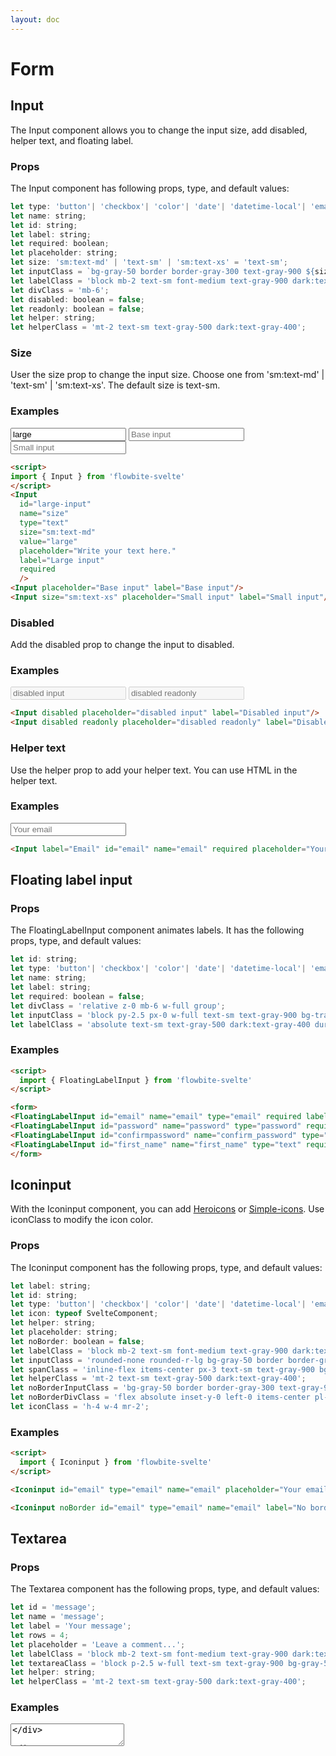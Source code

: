 ```yaml
---
layout: doc
---
```


<script>
import { Input, Iconinput, FloatingLabelInput, Toggle, Textarea, Select, Fileupload, Radio, SingleCheckbox, Checkbox } from '$lib/index'
import { AtSymbolIconSolid , MailIconOutline } from '@codewithshin/svelte-heroicons'
let props = {
  name: 'toggle-example',
  id: 'toggle-example',
  label: 'Toggle me',
  checked: false,
  disabled: false
};
let props2 = {
  name: 'toggle-example-checked',
  id: 'toggle-example-checked',
  label: 'Toggle me (checked)',
  checked: true,
  disabled: false
};
let props3 = {
  name: 'toggle-example-disabled',
  id: 'toggle-example-disabled',
  label: 'Toggle me (disabled)',
  checked: false,
  disabled: true
};
let textareaprops = {
  id: 'message',
  name: 'message',
  label: 'Your message',
  rows: 4,
  placeholder: 'Leave a comment...',
};

let selectprops = {
  id : 'countries',
	name : 'country',
	label : 'Select your country',
}
let fileuploadprops = {
  id : 'user_avatar',
	label : 'Upload file'
}
let fileuploadprops2 = {
  id : 'user_avatar',
  label : 'Upload file',
  helper : 'A profile picture is useful to confirm your are logged into your account'
}
let radiooptions = [
  {
    id: 'country-option-1',
    value: 'USA',
    checked: true,
    label: 'United States'
  },
  {
    id: 'country-option-2',
    label: 'Germany',
    value: 'Germany'
  },
  {
    id: 'country-option-3',
    label: 'Spain (disabled)',
    value: 'Spain',
    disabled: true
  }
];

let radioname='countries'

let legend = 'Checkbox variants';
let checkboxOptions= [
  {
    id: 'checkbox-1',
    checked: true,
    label:
      'I agree to the <a href="#" class="text-blue-600 hover:underline dark:text-blue-500">terms and conditions</a>'
  },
  {
    id: 'checkbox-2',
    label: 'I want to get promotional offers'
  },
  {
    id: 'checkbox-3',
    label: 'Eligible for international shipping (disabled)',
    disabled: true
  },
  {
    id: 'checkbox-4',
    label: 'Free shipping via Flowbite',
    helper:
      "For orders shipped from Flowbite from <span class='font-medium'>€ 25</span> in books or <span>€ 29</span> on other categories</span>"
  }
]

</script>

<h1 class="text-3xl w-full dark:text-white py-4">Form</h1>

<h2 class="text-2xl w-full dark:text-white py-4">Input</h2>

<p class="dark:text-white py-4 text-lg">The Input component allows you to change the input size, add disabled, helper text, and floating label.</p>

<h3 class="text-xl w-full dark:text-white py-4">Props</h3>

<p class="dark:text-white py-4 text-lg">The Input component has following props, type, and default values:</p>

```js
let type: 'button'| 'checkbox'| 'color'| 'date'| 'datetime-local'| 'email'| 'file'| 'hidden'| 'image'| 'month'| 'number'| 'password'| 'radio'| 'range'| 'reset'| 'search'| 'submit'| 'tel'| 'text'| 'time'| 'url'| 'week';
let name: string;
let id: string;
let label: string;
let required: boolean;
let placeholder: string;
let size: 'sm:text-md' | 'text-sm' | 'sm:text-xs' = 'text-sm';
let inputClass = `bg-gray-50 border border-gray-300 text-gray-900 ${size} rounded-lg focus:ring-blue-500 focus:border-blue-500 block w-full p-2.5 dark:bg-gray-700 dark:border-gray-600 dark:placeholder-gray-400 dark:text-white dark:focus:ring-blue-500 dark:focus:border-blue-500`;
let labelClass = 'block mb-2 text-sm font-medium text-gray-900 dark:text-gray-300';
let divClass = 'mb-6';
let disabled: boolean = false;
let readonly: boolean = false;
let helper: string;
let helperClass = 'mt-2 text-sm text-gray-500 dark:text-gray-400';
```

<h3 class="text-xl w-full dark:text-white py-8">Size</h3>

<p class="dark:text-white py-4 text-lg">User the size prop to change the input size. Choose one from 'sm:text-md' | 'text-sm' | 'sm:text-xs'. The default size is text-sm.</p>

<h3 class="text-xl w-full dark:text-white py-4">Examples</h3>

<div class="rounded-xl w-full my-4 mx-auto bg-gradient-to-r bg-white dark:bg-gray-900 border border-gray-200 dark:border-gray-700 p-2 sm:p-6">
<Input
  id="large-input"
  name="size"
  type="text"
  size="sm:text-md"
  value="large"
  placeholder="Write your text here."
  label="Large input"
  required
  />
<Input placeholder="Base input" label="Base input"/>
<Input size="sm:text-xs" placeholder="Small input" label="Small input"/>
</div>

```html
<script>
import { Input } from 'flowbite-svelte'
</script>
<Input
  id="large-input"
  name="size"
  type="text"
  size="sm:text-md"
  value="large"
  placeholder="Write your text here."
  label="Large input"
  required
  />
<Input placeholder="Base input" label="Base input"/>
<Input size="sm:text-xs" placeholder="Small input" label="Small input"/>
```

<h3 class="text-xl w-full dark:text-white py-8">Disabled</h3>

<p class="dark:text-white py-4 text-lg">Add the disabled prop to change the input to disabled.</p>

<h3 class="text-xl w-full dark:text-white py-4">Examples</h3>

<div class="rounded-xl w-full my-4 mx-auto bg-gradient-to-r bg-white dark:bg-gray-900 border border-gray-200 dark:border-gray-700 p-2 sm:p-6">
<Input disabled placeholder="disabled input" label="Disabled input"/>
<Input disabled readonly placeholder="disabled readonly" label="Disabled readonly input"/>
</div>

```html
<Input disabled placeholder="disabled input" label="Disabled input"/>
<Input disabled readonly placeholder="disabled readonly" label="Disabled readonly input"/>
```

<h3 class="text-xl w-full dark:text-white py-8">Helper text</h3>

<p class="dark:text-white py-4 text-lg">Use the helper prop to add your helper text. You can use HTML in the helper text.</p>

<h3 class="text-xl w-full dark:text-white py-4">Examples</h3>

<div class="rounded-xl w-full my-4 mx-auto bg-gradient-to-r bg-white dark:bg-gray-900 border border-gray-200 dark:border-gray-700 p-2 sm:p-6">
<Input label="Email" id="email" name="email" required placeholder="Your email" helper="You can add helper text in <b>HTML</b>."/>
</div>

```html
<Input label="Email" id="email" name="email" required placeholder="Your email" helper="You can add helper text in <b>HTML</b>."/>
```

<h2 class="text-2xl w-full dark:text-white py-8">Floating label input</h2>

<h3 class="text-xl w-full dark:text-white py-4">Props</h3>

<p class="dark:text-white py-4 text-lg">The FloatingLabelInput component animates labels. It has the following props, type, and default values:</p>

```js
let id: string;
let type: 'button'| 'checkbox'| 'color'| 'date'| 'datetime-local'| 'email'| 'file'| 'hidden'| 'image'| 'month'| 'number'| 'password'| 'radio'| 'range'| 'reset'| 'search'| 'submit'| 'tel'| 'text'| 'time'| 'url'| 'week';
let name: string;
let label: string;
let required: boolean = false;
let divClass = 'relative z-0 mb-6 w-full group';
let inputClass = 'block py-2.5 px-0 w-full text-sm text-gray-900 bg-transparent border-0 border-b-2 border-gray-300 appearance-none dark:text-white dark:border-gray-600 dark:focus:border-blue-500 focus:outline-none focus:ring-0 focus:border-blue-600 peer';
let labelClass = 'absolute text-sm text-gray-500 dark:text-gray-400 duration-300 transform -translate-y-6 scale-75 top-3 -z-10 origin-[0] peer-focus:left-0 peer-focus:text-blue-600 peer-focus:dark:text-blue-500 peer-placeholder-shown:scale-100 peer-placeholder-shown:translate-y-0 peer-focus:scale-75 peer-focus:-translate-y-6';
```

<h3 class="text-xl w-full dark:text-white py-4">Examples</h3>

<div class="rounded-xl w-full my-4 mx-auto bg-gradient-to-r bg-white dark:bg-gray-900 border border-gray-200 dark:border-gray-700 p-2 sm:p-6">
<form>
<FloatingLabelInput id="email" name="email" type="email" required label="Email"/>
<FloatingLabelInput id="password" name="password" type="password" required label="Password" />
<FloatingLabelInput id="confirmpassword" name="confirm_password" type="password" required label="Confirm password" />
<FloatingLabelInput id="first_name" name="first_name" type="text" required label="First name" />
</form>
</div>

```html
<script>
  import { FloatingLabelInput } from 'flowbite-svelte'
</script>

<form> 
<FloatingLabelInput id="email" name="email" type="email" required label="Email"/>
<FloatingLabelInput id="password" name="password" type="password" required label="Password" />
<FloatingLabelInput id="confirmpassword" name="confirm_password" type="password" required label="Confirm password" />
<FloatingLabelInput id="first_name" name="first_name" type="text" required label="First name" />
</form>
```

<h2 class="text-2xl w-full dark:text-white py-8">Iconinput</h2>

<p class="dark:text-white py-4 text-lg">With the Iconinput component, you can add <a href="https://flowbite-svelte.vercel.app/icons/heroicons">Heroicons</a> or <a href="https://flowbite-svelte.vercel.app/icons/simple-icons">Simple-icons</a>. Use iconClass to modify the icon color.</p> 

<h3 class="text-xl w-full dark:text-white py-4">Props</h3>

<p class="dark:text-white py-4 text-lg">The Iconinput component has the following props, type, and default values:</p>

```js
let label: string;
let id: string;
let type: 'button'| 'checkbox'| 'color'| 'date'| 'datetime-local'| 'email'| 'file'| 'hidden'| 'image'| 'month'| 'number'| 'password'| 'radio'| 'range'| 'reset'| 'search'| 'submit'| 'tel'| 'text'| 'time'| 'url'| 'week';
let icon: typeof SvelteComponent;
let helper: string;
let placeholder: string;
let noBorder: boolean = false;
let labelClass = 'block mb-2 text-sm font-medium text-gray-900 dark:text-gray-300';
let inputClass = 'rounded-none rounded-r-lg bg-gray-50 border border-gray-300 text-gray-900 focus:ring-blue-500 focus:border-blue-500 block flex-1 min-w-0 w-full text-sm border-gray-300 p-2.5  dark:bg-gray-700 dark:border-gray-600 dark:placeholder-gray-400 dark:text-white dark:focus:ring-blue-500 dark:focus:border-blue-500';
let spanClass = 'inline-flex items-center px-3 text-sm text-gray-900 bg-gray-200 rounded-l-md border border-r-0 border-gray-300 dark:bg-gray-600 dark:text-gray-400 dark:border-gray-600';
let helperClass = 'mt-2 text-sm text-gray-500 dark:text-gray-400';
let noBorderInputClass = 'bg-gray-50 border border-gray-300 text-gray-900 text-sm rounded-lg focus:ring-blue-500 focus:border-blue-500 block w-full pl-10 p-2.5  dark:bg-gray-700 dark:border-gray-600 dark:placeholder-gray-400 dark:text-white dark:focus:ring-blue-500 dark:focus:border-blue-500';
let noBorderDivClass = 'flex absolute inset-y-0 left-0 items-center pl-3 pointer-events-none';
let iconClass = 'h-4 w-4 mr-2';
```

<h3 class="text-xl w-full dark:text-white py-4">Examples</h3>

<div class="rounded-xl w-full my-4 mx-auto bg-gradient-to-r bg-white dark:bg-gray-900 border border-gray-200 dark:border-gray-700 p-2 sm:p-6">
<Iconinput id="email" type="email" name="email" placeholder="Your email" label="Border" icon={AtSymbolIconSolid} iconClass="h-4 w-4 mr-2 text-blue-500"/>
<div class="py-4">
<Iconinput noBorder id="email" type="email" name="email" label="No border" icon={MailIconOutline} iconClass="h-4 w-4 mr-2 text-blue-500"/>
</div>
</div>

```html
<script>
  import { Iconinput } from 'flowbite-svelte'
</script>

<Iconinput id="email" type="email" name="email" placeholder="Your email" label="Border" icon={AtSymbolIconSolid} iconClass="h-4 w-4 mr-2 text-blue-500"/>

<Iconinput noBorder id="email" type="email" name="email" label="No border" icon={MailIconOutline} iconClass="h-4 w-4 mr-2 text-blue-500"/>
```

<h2 class="text-2xl w-full dark:text-white py-8">Textarea</h2>

<h3 class="text-xl w-full dark:text-white py-4">Props</h3>

<p class="dark:text-white py-4 text-lg">The Textarea component has the following props, type, and default values:</p>

```js
let id = 'message';
let name = 'message';
let label = 'Your message';
let rows = 4;
let placeholder = 'Leave a comment...';
let labelClass = 'block mb-2 text-sm font-medium text-gray-900 dark:text-gray-400';
let textareaClass = 'block p-2.5 w-full text-sm text-gray-900 bg-gray-50 rounded-lg border border-gray-300 focus:ring-blue-500 focus:border-blue-500 dark:bg-gray-700 dark:border-gray-600 dark:placeholder-gray-400 dark:text-white dark:focus:ring-blue-500 dark:focus:border-blue-500';
let helper: string;
let helperClass = 'mt-2 text-sm text-gray-500 dark:text-gray-400';
```

<h3 class="text-xl w-full dark:text-white py-4">Examples</h3>

<div class="rounded-xl w-full my-4 mx-auto bg-gradient-to-r bg-white dark:bg-gray-900 border border-gray-200 dark:border-gray-700 p-2 sm:p-6">
<Textarea {...textareaprops} />
</div>

```html
<script>
import { Textarea } from 'flowbite-svelte'
let textareaprops = {
  id: 'message',
  name: 'message',
  label: 'Your message',
  rows: 4,
  placeholder: 'Leave a comment...',
};
</script>

<Textarea {...textareaprops} />
```

<h2 class="text-2xl w-full dark:text-white py-8">Select input</h2>

<h3 class="text-xl w-full dark:text-white py-4">Props</h3>

<p class="dark:text-white py-4 text-lg">The Select component has the following props, type, and default values:</p>

```js
let id = 'countries';
let name = 'country';
let label = 'Select your country';
let labelClass = 'block mb-2 text-sm font-medium text-gray-900 dark:text-gray-400';
let selectClass = 'bg-gray-50 border border-gray-300 text-gray-900 text-sm rounded-lg focus:ring-blue-500 focus:border-blue-500 block w-full p-2.5 dark:bg-gray-700 dark:border-gray-600 dark:placeholder-gray-400 dark:text-white dark:focus:ring-blue-500 dark:focus:border-blue-500';
```

<h3 class="text-xl w-full dark:text-white py-4">Examples</h3>

<div class="rounded-xl w-full my-4 mx-auto bg-gradient-to-r bg-white dark:bg-gray-900 border border-gray-200 dark:border-gray-700 p-2 sm:p-6">
<Select {...selectprops}>
  <option value="us">United States</option>
  <option value="ca">Canada</option>
  <option value="fr">France</option>
</Select>
</div>

```html
<script>
import { Select} from 'flowbite-svelte'

let selectprops = {
  id : 'countries',
	name : 'country',
	label : 'Select your country',
}
</script>

<Select {...selectprops}>
  <option>United States</option>
  <option>Canada</option>
  <option>France</option>
</Select>
```

<h2 class="text-2xl w-full dark:text-white py-8">Checkbox</h2>

<h3 class="text-xl w-full dark:text-white py-4">Props</h3>

<p class="dark:text-white py-4 text-lg">The Checkbox component has the following props, type, and default values:</p>

```js
let legend = 'Checkbox variants';
let divClass = 'flex items-center mb-4';
let inputClass = 'w-4 h-4 text-blue-600 bg-gray-100 rounded border-gray-300 focus:ring-blue-500 dark:focus:ring-blue-600 dark:ring-offset-gray-800 focus:ring-2 dark:bg-gray-700 dark:border-gray-600';
let labelClass = 'ml-3 text-sm font-medium text-gray-900 dark:text-gray-300';
let helperLabelClass = 'font-medium text-gray-900 dark:text-gray-300';
let options: {
  id: string;
  label: string;
  checked?: boolean;
  disabled?: boolean;
  helper?: string;
}[];
```

<h3 class="text-xl w-full dark:text-white py-4">Examples</h3>

<div class="rounded-xl w-full my-4 mx-auto bg-gradient-to-r bg-white dark:bg-gray-900 border border-gray-200 dark:border-gray-700 p-2 sm:p-6">
<Checkbox options={checkboxOptions} {legend} />
</div>

```html
<script>
import { Checkbox } from 'flowbite-svelte'

let legend = 'Checkbox variants';
let checkboxOptions= [
  {
    id: 'checkbox-1',
    checked: true,
    label:
      'I agree to the <a href="#" class="text-blue-600 hover:underline dark:text-blue-500">terms and conditions</a>'
  },
  {
    id: 'checkbox-2',
    label: 'I want to get promotional offers'
  },
  {
    id: 'checkbox-3',
    label: 'Eligible for international shipping (disabled)',
    disabled: true
  },
  {
    id: 'checkbox-4',
    label: 'Free shipping via Flowbite',
    helper:
      "For orders shipped from Flowbite from <span class='font-medium'>€ 25</span> in books or <span>€ 29</span> on other categories</span>"
  }
]
</script>

<Checkbox options={checkboxOptions} {legend} />
```

<h2 class="text-2xl w-full dark:text-white py-8">Single checkobx</h2>

<h3 class="text-xl w-full dark:text-white py-4">Props</h3>

<p class="dark:text-white py-4 text-lg">The Singlecheckbox component has the following props, type, and default values:</p>

```js
let id: string;
let required: boolean = true;
let label: string;
let name: string;
let inputClass = 'w-4 h-4 bg-gray-50 rounded border border-gray-300 focus:ring-3 focus:ring-blue-300 dark:bg-gray-700 dark:border-gray-600 dark:focus:ring-blue-600 dark:ring-offset-gray-800';
let labelClass = 'font-medium text-gray-900 dark:text-gray-300';
```

<h3 class="text-xl w-full dark:text-white py-4">Examples</h3>

<div class="rounded-xl w-full my-4 mx-auto bg-gradient-to-r bg-white dark:bg-gray-900 border border-gray-200 dark:border-gray-700 p-2 sm:p-6">
<SingleCheckbox name="rememberme" id="rememberme" required label="Remember me" />
</div>

```html
<SingleCheckbox name="rememberme" id="rememberme" required label="Remember me" />
```

<h2 class="text-2xl w-full dark:text-white py-8">Radio</h2>

<h3 class="text-xl w-full dark:text-white py-4">Props</h3>

<p class="dark:text-white py-4 text-lg">The Radio component has the following props, type, and default values:</p>

```js
let divClass = 'flex items-center mb-4';
let inputClass = 'w-4 h-4 border-gray-300 focus:ring-2 focus:ring-blue-300 dark:focus:ring-blue-600 dark:focus:bg-blue-600 dark:bg-gray-700 dark:border-gray-600';
let labelClass = 'block ml-2 text-sm font-medium text-gray-900 dark:text-gray-300';
let name = 'countries';
let options: {
  id: string;
  label: string;
  value: string;
  checked?: boolean;
  disabled?: boolean;
}[]
```

<h3 class="text-xl w-full dark:text-white py-4">Examples</h3>

<div class="rounded-xl w-full my-4 mx-auto bg-gradient-to-r bg-white dark:bg-gray-900 border border-gray-200 dark:border-gray-700 p-2 sm:p-6">
<Radio options={radiooptions} name={radioname}/>
</div>

```html
<script>
let radiooptions = [
		{
			id: 'country-option-1',
			value: 'USA',
			checked: true,
			label: 'United States'
		},
		{
			id: 'country-option-2',
			label: 'Germany',
			value: 'Germany'
		},
		{
			id: 'country-option-3',
			label: 'Spain (disabled)',
			value: 'Spain',
			disabled: true
		}
	];
let radioname='countries'
</script>

<Radio options={radiooptions} name={radioname}/>
```

<h2 class="text-2xl w-full dark:text-white py-8">File upload</h2>

<h3 class="text-xl w-full dark:text-white py-4">Props</h3>

<p class="dark:text-white py-4 text-lg">The Fileupload component has the following props, type, and default values:</p>

```js
let id = 'user_avatar';
let label = 'Upload file';
let labelClass = 'block mb-2 text-sm font-medium text-gray-900 dark:text-gray-300" for="user_avatar';
let inputClass = 'block w-full text-sm text-gray-900 bg-gray-50 rounded-lg border border-gray-300 cursor-pointer dark:text-gray-400 focus:outline-none focus:border-transparent dark:bg-gray-700 dark:border-gray-600 dark:placeholder-gray-400';
let divClass = 'mt-1 text-sm text-gray-500 dark:text-gray-300';
let helper: string;
```

<h3 class="text-xl w-full dark:text-white py-4">Examples</h3>

<div class="rounded-xl w-full my-4 mx-auto bg-gradient-to-r bg-white dark:bg-gray-900 border border-gray-200 dark:border-gray-700 p-2 sm:p-6">
<Fileupload {...fileuploadprops} />
<Fileupload {...fileuploadprops2} />
</div>

```html
<script>
import { Fileupload } from 'flowbite-svelte'

let fileuploadprops = {
  id : 'user_avatar',
  label : 'Upload file'
}

let fileuploadprops2 = {
  id : 'user_avatar',
  label : 'Upload file',
  helper : 'A profile picture is useful to confirm your are logged into your account'
}
</script>

<Fileupload {...fileuploadprops} />
<Fileupload {...fileuploadprops2} />
```

<h2 class="text-2xl w-full dark:text-white py-8">Toggle</h2>

<h3 class="text-xl w-full dark:text-white py-4">Props</h3>

<p class="dark:text-white py-4 text-lg">The Toggle component has the following props, type, and default values:</p>

```js
let name = 'toggle-example';
let id = 'toggle-example';
let label = 'Toggle me';
let checked = false;
let disabled = false;
let labelClass = 'flex relative items-center mb-4 cursor-pointer';
let divClass = 'w-11 h-6 bg-gray-200 rounded-full border border-gray-200 toggle-bg dark:bg-gray-700 dark:border-gray-600';
let spanClass = 'ml-3 text-sm font-medium text-gray-900 dark:text-gray-300';
```

<h3 class="text-xl w-full dark:text-white py-4">Examples</h3>

<div class="rounded-xl w-full my-4 mx-auto bg-gradient-to-r bg-white dark:bg-gray-900 border border-gray-200 dark:border-gray-700 p-2 sm:p-6">
<Toggle {...props}/>

<Toggle {...props2}/>

<Toggle {...props3}/>
</div>

```html
<script>
import { Toggle } from 'flowbite-svelte'
let props = {
		name: 'toggle-example',
		id: 'toggle-example',
		label: 'Toggle me',
		labelClass: 'flex relative items-center mb-4 cursor-pointer',
		divClass:
			'w-11 h-6 bg-gray-200 rounded-full border border-gray-200 toggle-bg dark:bg-gray-700 dark:border-gray-600',
		spanClass: 'ml-3 text-sm font-medium text-gray-900 dark:text-gray-300',
		checked: false,
		disabled: false
	};
let props2 = {
		name: 'toggle-example-checked',
		id: 'toggle-example-checked',
		label: 'Toggle me (checked)',
		checked: true,
		disabled: false
	};
let props3 = {
		name: 'toggle-example-disabled',
		id: 'toggle-example-disabled',
		label: 'Toggle me (disabled)',
		checked: false,
		disabled: true
	};
 let textareaprops = {
		id: 'message',
		name: 'message',
		label: 'Your message',
		rows: 4,
		placeholder: 'Leave a comment...',
	};
</script>

<Toggle {...props}/>

<Toggle {...props2}/>

<Toggle {...props3}/>
```

